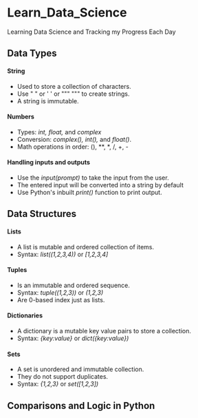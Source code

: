 # Learn_Data_Science
Learning Data Science and Tracking my Progress Each Day

## Data Types
#### String
* Used to store a collection of characters.
* Use " " or ' ' or  """ """ to create strings.
* A string is immutable.

#### Numbers
* Types: _int,_ _float,_ and _complex_
* Conversion: _complex(),_ _int(),_ and _float()_.
* Math operations in order: (), **, *, /, +, -

#### Handling inputs and outputs
* Use the _input(prompt)_ to take the input from the user.
* The entered input will be converted into a  string by default
* Use Python's inbuilt _print()_ function to print output.

## Data Structures
#### Lists
* A list is mutable and ordered collection of items.
* Syntax: _list((1,2,3,4))_ or _[1,2,3,4]_

#### Tuples
* Is an immutable and ordered sequence.
* Syntax: _tuple((1,2,3))_ or _(1,2,3)_
* Are 0-based index just as lists.

#### Dictionaries
* A dictionary is a mutable key value pairs to store a collection.
* Syntax: _{key:value}_ or _dict({key:value})_

#### Sets
* A set is unordered and immutable collection.
* They do not support duplicates.
* Syntax: _{1,2,3}_ or _set([1,2,3])_

## Comparisons and Logic in Python

